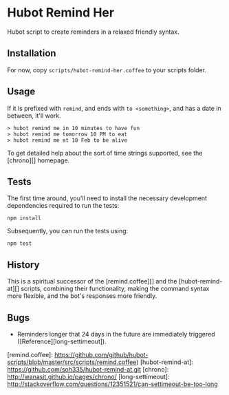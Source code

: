 # Hubot Remind Her

Hubot script to create reminders in a relaxed friendly syntax.

## Installation

For now, copy `scripts/hubot-remind-her.coffee` to your scripts
folder.

## Usage

If it is prefixed with `remind`, and ends with `to <something>`, and
has a date in between, it'll work.

```
> hubot remind me in 10 minutes to have fun
> hubot remind me tomorrow 10 PM to eat
> hubot remind me at 18 Feb to be alive
```

To get detailed help about the sort of time strings supported, see the
[chrono][] homepage.

## Tests

The first time around, you'll need to install the necessary development
dependencies required to run the tests:

    npm install

Subsequently, you can run the tests using:

    npm test

## History

This is a spiritual successor of the [remind.coffee][] and the
[hubot-remind-at][] scripts, combining their functionality, making the
command syntax more flexible, and the bot's responses more friendly.

## Bugs

* Reminders longer that 24 days in the future are immediately
  triggered ([Reference][long-settimeout]).

[Hubot]: https://hubot.github.com/
[remind.coffee]: https://github.com/github/hubot-scripts/blob/master/src/scripts/remind.coffee)
[hubot-remind-at]: https://github.com/soh335/hubot-remind-at.git
[chrono]: http://wanasit.github.io/pages/chrono/
[long-settimeout]: http://stackoverflow.com/questions/12351521/can-settimeout-be-too-long
